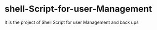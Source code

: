# shell-Script-for-user-Management
It is the project of Shell Script for user Management and back ups
